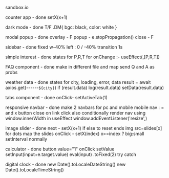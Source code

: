 sandbox.io

counter app - done
setX(x+1)

dark mode - done
T/F
.DM{ bgc: black, color: white }

modal popup - done
overlay - F
popup - e.stopPropagation()
close - F

sidebar - done
fixed w-40%
left : 0 / -40%
transition 1s

simple interest - done
states for P,R,T 
for onChange :-
useEffect(,[P,R,T])

FAQ component - done 
make in different file and map
send Q and A as probs

weather data - done
states for city, loading, error, data
result = await axios.get(------`${city}`)
if (result.data)
	log(result.data)
	setData(result.data)

tabs component - done
onClick- setActiveTab(1)

responsive navbar - done
make 2 navbars for pc and mobile
mobile nav : = and x button
close on link click also
conditionally render nav using
window.innerWidth in useEffect
window.addEventListener('resize',)

image slider - done
next - setX(x+1)
if else to reset ends
img src=slides[x]
for dots map the slides
onClick - setX(index)
x==index ? big:small
setInterval normally

calculator - done
button value="1"
onClick setValue
setInput(input+e.target.value)
eval(input)
.toFixed(2)
try catch

digital clock - done
new Date().toLocaleDateString()
new Date().toLocaleTimeString()


